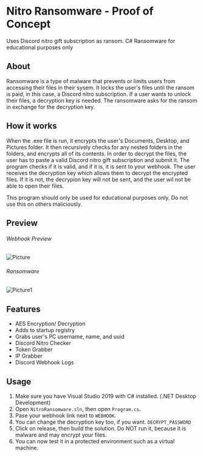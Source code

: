 # Nitro Ransomware - Proof of Concept
Uses Discord nitro gift subscription as ransom. C# Ransomware for educational purposes only
 
 ## About
 Ransomware is a type of malware that prevents or limits users from accessing their files in their sysem. It locks the user's files until the ransom is paid, in this case, 
 a Discord nitro subscription. If a user wants to unlock their files, a decryption key is needed. The ransomware asks for the ransom in exchange for the decryption key. 
 
 ## How it works
 When the .exe file is run, it encrypts the user's Documents, Desktop, and Pictures folder. It then recursively checks for any nested folders in the folders, and encrypts all of its
 contents. In order to decrypt the files, the user has to paste a valid Discord nitro gift subscription and submit it. The program checks if it is valid, and if it is, it is
 sent to your webhook. The user receives the decryption key which allows them to decrypt the encrypted files. If it is not, the decrypion key will not be sent, and the user wil not be able to 
 open their files.
 
 This program should only be used for educational purposes only. Do not use this on others maliciously.
 
 ## Preview
 ###### Webhook Preview
 ![Picture](https://i.ibb.co/107VhDh/Screenshot-420.png)
 
 ###### Ransomware 
 ![Picture1](https://i.ibb.co/0Dwkf7M/Screenshot-422.png)
 ## Features
 - AES Encryption/ Decryption
 - Adds to startup registry
 - Grabs user's PC username, name, and uuid
 - Discord Nitro Checker 
 - Token Grabber
 - IP Grabber
 - Discord Webhook Logs

## Usage
1. Make sure you have Visual Studio 2019 with C# installed. (.NET Desktop Development) 
2. Open ```NitroRansomware.sln```, then open ```Program.cs```. 
3. Pase your webhook link next to ```WEBHOOK```.
4. You can change the decryption key too, if you want. ```DECRYPT_PASSWORD```
5. Click on release, then build the solution. Do NOT run it, because it is malware and may encrypt your files.
6. You can now test it in a protected environment such as a virtual machine.

